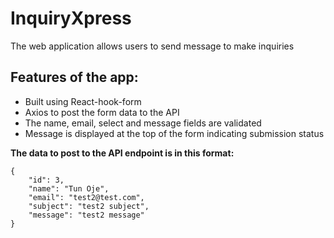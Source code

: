 # InquiryXpress

The web application allows users to send message to make inquiries

## Features of the app:

- Built using React-hook-form
- Axios to post the form data to the API
- The name, email, select and message fields are validated
- Message is displayed at the top of the form indicating submission status

**The data to post to the API endpoint is in this format:**

```
{
    "id": 3,
    "name": "Tun Oje",
    "email": "test2@test.com",
    "subject": "test2 subject",
    "message": "test2 message"
}

```